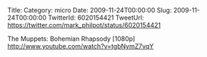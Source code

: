 Title: 
Category: micro
Date: 2009-11-24T00:00:00
Slug: 2009-11-24T00:00:00
TwitterId: 6020154421
TweetUrl: https://twitter.com/mark_philpot/status/6020154421

The Muppets: Bohemian Rhapsody [1080p] http://www.youtube.com/watch?v=tgbNymZ7vqY
